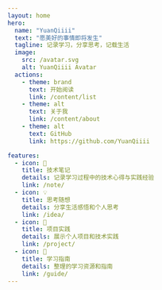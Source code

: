```yaml
---
layout: home
hero:
  name: "YuanQiiii"
  text: "愿美好的事情即将发生"
  tagline: 记录学习，分享思考，记载生活
  image:
    src: /avatar.svg
    alt: YuanQiiii Avatar
  actions:
    - theme: brand
      text: 开始阅读
      link: /content/list
    - theme: alt
      text: 关于我
      link: /content/about
    - theme: alt
      text: GitHub
      link: https://github.com/YuanQiiii

features:
  - icon: 📝
    title: 技术笔记
    details: 记录学习过程中的技术心得与实践经验
    link: /note/
  - icon: 💡
    title: 思考随想
    details: 分享生活感悟和个人思考
    link: /idea/
  - icon: 🚀
    title: 项目实践
    details: 展示个人项目和技术实践
    link: /project/
  - icon: 📖
    title: 学习指南
    details: 整理的学习资源和指南
    link: /guide/
---
```



